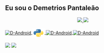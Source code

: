 ## Eu sou o Demetrios Pantaleão
<div align="center">
  <a href="https://github.com/DemetriosP">
  <img height="180em" src="https://github-readme-stats.vercel.app/api?username=DemetriosP&show_icons=true&theme=dark&include_all_commits=true&count_private=true"/>
  <img height="180em" src="https://github-readme-stats.vercel.app/api/top-langs/?username=DemetriosP&layout=compact&langs_count=7&theme=dark"/>
</div>
  
<div style="display: inline_block"><br>
  <img align="center" alt="D-Android" height="30" width="40" src="https://cdn.jsdelivr.net/gh/devicons/devicon/icons/java/java-plain.svg">
  <img align="center" alt="D-Python" height="30" width="40" src="https://raw.githubusercontent.com/devicons/devicon/master/icons/python/python-original.svg">
  <img align="center" alt="D-Android" height="30" width="40" src="https://cdn.jsdelivr.net/gh/devicons/devicon/icons/android/android-plain.svg">
  <img align="center" alt="D-Android" height="30" width="40" src="https://cdn.jsdelivr.net/gh/devicons/devicon/icons/c/c-line.svg">
</div>
<br>
<div> 
  <a href = "mailto:demetrios.pantaleao@gmail.com"><img src="https://img.shields.io/badge/-Gmail-%23333?style=for-the-badge&logo=gmail&logoColor=white" target="_blank"></a>
  <a href="https://www.linkedin.com/in/demetrios-pantaleão" target="_blank"><img src="https://img.shields.io/badge/-LinkedIn-%230077B5?style=for-the-badge&logo=linkedin&logoColor=white" target="_blank"></a> 
 
</div>
